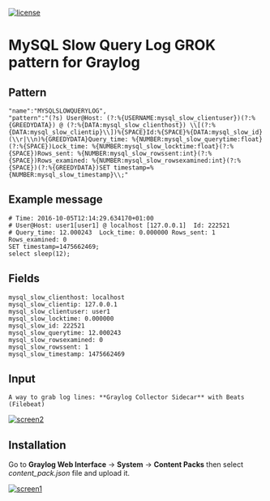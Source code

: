 [![license](https://img.shields.io/github/license/mashape/apistatus.svg?maxAge=2592000)](https://opensource.org/licenses/MIT)


MySQL Slow Query Log GROK pattern for Graylog
=============================================

Pattern
-------

    "name":"MYSQLSLOWQUERYLOG",
    "pattern":"(?s) User@Host: (?:%{USERNAME:mysql_slow_clientuser})(?:%{GREEDYDATA}) @ (?:%{DATA:mysql_slow_clienthost}) \\[(?:%{DATA:mysql_slow_clientip}\\])%{SPACE}Id:%{SPACE}%{DATA:mysql_slow_id}(\\r|\\n)%{GREEDYDATA}Query_time: %{NUMBER:mysql_slow_querytime:float}(?:%{SPACE})Lock_time: %{NUMBER:mysql_slow_locktime:float}(?:%{SPACE})Rows_sent: %{NUMBER:mysql_slow_rowssent:int}(?:%{SPACE})Rows_examined: %{NUMBER:mysql_slow_rowsexamined:int}(?:%{SPACE})(?:%{GREEDYDATA})SET timestamp=%{NUMBER:mysql_slow_timestamp}\\;"

Example message
---------------

    # Time: 2016-10-05T12:14:29.634170+01:00
    # User@Host: user1[user1] @ localhost [127.0.0.1]  Id: 222521
    # Query_time: 12.000243  Lock_time: 0.000000 Rows_sent: 1  Rows_examined: 0
    SET timestamp=1475662469;
    select sleep(12);

Fields
------

    mysql_slow_clienthost: localhost
    mysql_slow_clientip: 127.0.0.1
    mysql_slow_clientuser: user1
    mysql_slow_locktime: 0.000000
    mysql_slow_id: 222521
    mysql_slow_querytime: 12.000243
    mysql_slow_rowsexamined: 0
    mysql_slow_rowssent: 1
    mysql_slow_timestamp: 1475662469

Input
-----

    A way to grab log lines: **Graylog Collector Sidecar** with Beats (Filebeat)

[![screen2](https://images2.imgbox.com/ca/b1/MqSjIBks_o.png)](https://images2.imgbox.com/ca/b1/MqSjIBks_o.png)


Installation
------------

Go to **Graylog Web Interface** -> **System** -> **Content Packs** then select *content_pack.json* file and upload it.

[![screen1](https://i.imgbox.com/HAsDC4FR.png)](https://i.imgbox.com/wP2n4HXH.png)